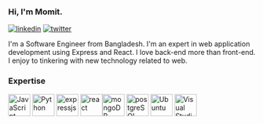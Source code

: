### Hi, I'm Momit.

<a href="https://linkedin.com/in/momitrahman" target="_blank"><img src="https://img.shields.io/badge/linkedin-%231E77B5.svg?&style=for-the-badge&logo=linkedin&logoColor=white" alt="linkedin" /></a> <a href="https://twitter.com/momitrahman" target="_blank"><img src="https://img.shields.io/badge/twitter-%2300acee.svg?&style=for-the-badge&logo=twitter&logoColor=white" alt="twitter"/></a>

I'm a Software Engineer from Bangladesh. I'm an expert in web application development using Express and React. I love back-end more than front-end. I enjoy to tinkering with new technology related to web.

### Expertise

<img src="https://devicons.github.io/devicon/devicon.git/icons/javascript/javascript-original.svg" alt="JavaScript" height="45" width="45"> <img src="https://cdn.worldvectorlogo.com/logos/python-5.svg" alt="Python" height="45" width="45"> <img src="https://cdn.worldvectorlogo.com/logos/express-109.svg" alt="expressjs" height="45" width="45"> <img src="https://cdn.worldvectorlogo.com/logos/react-2.svg" alt="react" height="45" width="45"><img src="https://devicons.github.io/devicon/devicon.git/icons/mongodb/mongodb-original.svg" alt="mongoDB" height="45" width="45"> <img src="https://devicons.github.io/devicon/devicon.git/icons/postgresql/postgresql-original.svg" alt="postgreSQL" height="45" width="45"> <img src="https://devicons.github.io/devicon/devicon.git/icons/ubuntu/ubuntu-plain.svg" alt="Ubuntu" height="45" width="45"> <img src="https://cdn.worldvectorlogo.com/logos/visual-studio-code-1.svg"  alt="Visual Studio Code" height="45" width="45">

<!-- <img src="" alt="" height="45" width="45"> -->
